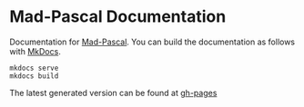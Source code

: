 # Mad-Pascal Documentation

Documentation for [Mad-Pascal](https://github.com/tebe6502/Mad-Pascal).
You can build the documentation as follows with [MkDocs](https://www.mkdocs.org/).

```
mkdocs serve
mkdocs build
```

The latest generated version can be found at [gh-pages](https://tebe6502.github.io/mad-pascal-en-mkdocs/)
